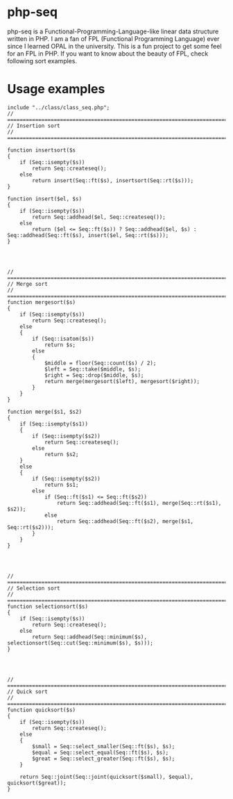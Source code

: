 # php-seq

php-seq is a Functional-Programming-Language-like linear data structure written
in PHP. I am a fan of FPL (Functional Programming Language) ever since I
learned OPAL in the university. This is a fun project to get some feel for an
FPL in PHP. If you want to know about the beauty of FPL, check following sort
examples. 

# Usage examples

	include "../class/class_seq.php";
    // ==================================================================================
    // Insertion sort
    // ==================================================================================

	function insertsort($s
	{
		if (Seq::isempty($s))
			return Seq::createseq();
		else
			return insert(Seq::ft($s), insertsort(Seq::rt($s)));
	}

	function insert($el, $s)
	{
		if (Seq::isempty($s))
			return Seq::addhead($el, Seq::createseq());
		else
			return ($el <= Seq::ft($s)) ? Seq::addhead($el, $s) : Seq::addhead(Seq::ft($s), insert($el, Seq::rt($s)));
	}




    // ==================================================================================
    // Merge sort
    // ==================================================================================
	function mergesort($s)
	{
		if (Seq::isempty($s))
			return Seq::createseq();
		else
		{
			if (Seq::isatom($s))
				return $s;
			else
			{
				$middle = floor(Seq::count($s) / 2);
				$left = Seq::take($middle, $s);
				$right = Seq::drop($middle, $s);
				return merge(mergesort($left), mergesort($right));
			}
		}
	}

	function merge($s1, $s2)
	{
		if (Seq::isempty($s1))
		{
			if (Seq::isempty($s2))
				return Seq::createseq();
			else
				return $s2;
		}
		else
		{
			if (Seq::isempty($s2))
				return $s1;
			else
				if (Seq::ft($s1) <= Seq::ft($s2))
					return Seq::addhead(Seq::ft($s1), merge(Seq::rt($s1), $s2));
				else
					return Seq::addhead(Seq::ft($s2), merge($s1, Seq::rt($s2)));
			}
		}
	}
	
	
	
	
    // ==================================================================================
    // Selection sort
    // ==================================================================================
	function selectionsort($s)
	{
		if (Seq::isempty($s))
			return Seq::createseq();
		else
			return Seq::addhead(Seq::minimum($s), selectionsort(Seq::cut(Seq::minimum($s), $s)));
	}
	
	
	
	
    // ==================================================================================
    // Quick sort
    // ==================================================================================
	function quicksort($s)
	{
		if (Seq::isempty($s))
			return Seq::createseq();
		else
		{
			$small = Seq::select_smaller(Seq::ft($s), $s);
			$equal = Seq::select_equal(Seq::ft($s), $s);
			$great = Seq::select_greater(Seq::ft($s), $s);
		}

		return Seq::joint(Seq::joint(quicksort($small), $equal), quicksort($great));
	}
